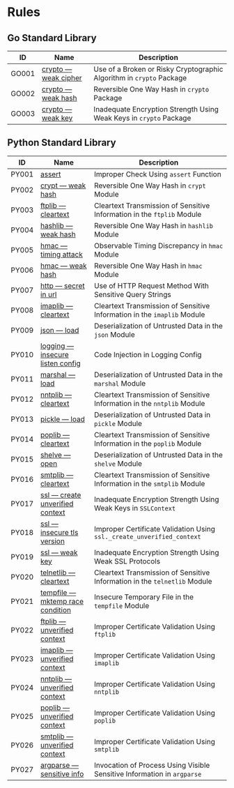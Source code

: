 # Rules

## Go Standard Library

| ID | Name | Description |
|----|------|-------------|
| GO001 | [crypto — weak cipher](rules/go/stdlib/crypto_weak_cipher.md) | Use of a Broken or Risky Cryptographic Algorithm in `crypto` Package |
| GO002 | [crypto — weak hash](rules/go/stdlib/crypto_weak_hash.md) | Reversible One Way Hash in `crypto` Package |
| GO003 | [crypto — weak key](rules/go/stdlib/crypto_weak_key.md) | Inadequate Encryption Strength Using Weak Keys in `crypto` Package |

## Python Standard Library

| ID | Name | Description |
|----|------|-------------|
| PY001 | [assert](rules/python/stdlib/assert.md) | Improper Check Using `assert` Function |
| PY002 | [crypt — weak hash](rules/python/stdlib/crypt_weak_hash.md) | Reversible One Way Hash in `crypt` Module |
| PY003 | [ftplib — cleartext](rules/python/stdlib/ftplib_cleartext.md) | Cleartext Transmission of Sensitive Information in the `ftplib` Module |
| PY004 | [hashlib — weak hash](rules/python/stdlib/hashlib_weak_hash.md) | Reversible One Way Hash in `hashlib` Module |
| PY005 | [hmac — timing attack](rules/python/stdlib/hmac_timing_attack.md) | Observable Timing Discrepancy in `hmac` Module |
| PY006 | [hmac — weak hash](rules/python/stdlib/hmac_weak_hash.md) | Reversible One Way Hash in `hmac` Module |
| PY007 | [http — secret in url](rules/python/stdlib/http_url_secret.md) | Use of HTTP Request Method With Sensitive Query Strings |
| PY008 | [imaplib — cleartext](rules/python/stdlib/imaplib_cleartext.md) | Cleartext Transmission of Sensitive Information in the `imaplib` Module |
| PY009 | [json — load](rules/python/stdlib/json_load.md) | Deserialization of Untrusted Data in the `json` Module |
| PY010 | [logging — insecure listen config](rules/python/stdlib/logging_insecure_listen_config.md) | Code Injection in Logging Config |
| PY011 | [marshal — load](rules/python/stdlib/marshal_load.md) | Deserialization of Untrusted Data in the `marshal` Module |
| PY012 | [nntplib — cleartext](rules/python/stdlib/nntplib_cleartext.md) | Cleartext Transmission of Sensitive Information in the `nntplib` Module |
| PY013 | [pickle — load](rules/python/stdlib/pickle_load.md) | Deserialization of Untrusted Data in `pickle` Module |
| PY014 | [poplib — cleartext](rules/python/stdlib/poplib_cleartext.md) | Cleartext Transmission of Sensitive Information in the `poplib` Module |
| PY015 | [shelve — open](rules/python/stdlib/shelve_open.md) | Deserialization of Untrusted Data in the `shelve` Module |
| PY016 | [smtplib — cleartext](rules/python/stdlib/smtplib_cleartext.md) | Cleartext Transmission of Sensitive Information in the `smtplib` Module |
| PY017 | [ssl — create unverified context](rules/python/stdlib/ssl_create_unverified_context.md) | Inadequate Encryption Strength Using Weak Keys in `SSLContext` |
| PY018 | [ssl — insecure tls version](rules/python/stdlib/ssl_insecure_tls_version.md) | Improper Certificate Validation Using `ssl._create_unverified_context` |
| PY019 | [ssl — weak key](rules/python/stdlib/ssl_context_weak_key.md) | Inadequate Encryption Strength Using Weak SSL Protocols |
| PY020 | [telnetlib — cleartext](rules/python/stdlib/telnetlib_cleartext.md) | Cleartext Transmission of Sensitive Information in the `telnetlib` Module |
| PY021 | [tempfile — mktemp race condition](rules/python/stdlib/tempfile_mktemp_race_condition.md) | Insecure Temporary File in the ``tempfile`` Module |
| PY022 | [ftplib — unverified context](rules/python/stdlib/ftplib_unverified_context.md) | Improper Certificate Validation Using `ftplib` |
| PY023 | [imaplib — unverified context](rules/python/stdlib/imaplib_unverified_context.md) | Improper Certificate Validation Using `imaplib` |
| PY024 | [nntplib — unverified context](rules/python/stdlib/nntplib_unverified_context.md) | Improper Certificate Validation Using `nntplib` |
| PY025 | [poplib — unverified context](rules/python/stdlib/poplib_unverified_context.md) | Improper Certificate Validation Using `poplib` |
| PY026 | [smtplib — unverified context](rules/python/stdlib/smtplib_unverified_context.md) | Improper Certificate Validation Using `smtplib` |
| PY027 | [argparse — sensitive info](rules/python/stdlib/argparse_sensitive_info.md) | Invocation of Process Using Visible Sensitive Information in `argparse` |
